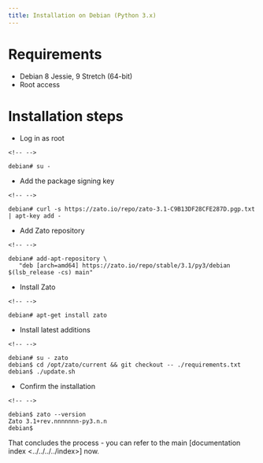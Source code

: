 ```yaml
---
title: Installation on Debian (Python 3.x)
---
```


Requirements
============

-   Debian 8 Jessie, 9 Stretch (64-bit)
-   Root access

Installation steps
==================

-   Log in as root

```{=html}
<!-- -->
```
    debian# su -

-   Add the package signing key

```{=html}
<!-- -->
```
    debian# curl -s https://zato.io/repo/zato-3.1-C9B13DF28CFE287D.pgp.txt | apt-key add -

-   Add Zato repository

```{=html}
<!-- -->
```
    debian# add-apt-repository \
       "deb [arch=amd64] https://zato.io/repo/stable/3.1/py3/debian $(lsb_release -cs) main"

-   Install Zato

```{=html}
<!-- -->
```
    debian# apt-get install zato

-   Install latest additions

```{=html}
<!-- -->
```
    debian# su - zato
    debian$ cd /opt/zato/current && git checkout -- ./requirements.txt
    debian$ ./update.sh

-   Confirm the installation

```{=html}
<!-- -->
```
    debian$ zato --version
    Zato 3.1+rev.nnnnnnn-py3.n.n
    debian$

That concludes the process - you can refer to the main
[documentation index \<../../../../index\>]
now.

